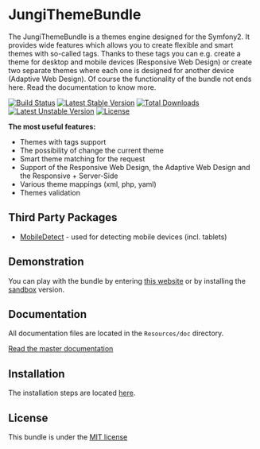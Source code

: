 JungiThemeBundle
================

The JungiThemeBundle is a themes engine designed for the Symfony2. It provides wide features which allows you to create
flexible and smart themes with so-called tags. Thanks to these tags you can e.g. create a theme for desktop and mobile
devices (Responsive Web Design) or create two separate themes where each one is designed for another device (Adaptive Web
Design). Of course the functionality of the bundle not ends here. Read the documentation to know more.

[![Build Status](https://travis-ci.org/piku235/JungiThemeBundle.svg?branch=master)](https://travis-ci.org/piku235/JungiThemeBundle)
[![Latest Stable Version](https://poser.pugx.org/jungi/theme-bundle/v/stable)](https://packagist.org/packages/jungi/theme-bundle) 
[![Total Downloads](https://poser.pugx.org/jungi/theme-bundle/downloads)](https://packagist.org/packages/jungi/theme-bundle) [![Latest Unstable Version](https://poser.pugx.org/jungi/theme-bundle/v/unstable)](https://packagist.org/packages/jungi/theme-bundle) 
[![License](https://poser.pugx.org/jungi/theme-bundle/license)](https://packagist.org/packages/jungi/theme-bundle)

**The most useful features:**

* Themes with tags support
* The possibility of change the current theme
* Smart theme matching for the request
* Support of the Responsive Web Design, the Adaptive Web Design and the Responsive + Server-Side
* Various theme mappings (xml, php, yaml)
* Themes validation

Third Party Packages
--------------------

* [MobileDetect](https://github.com/serbanghita/Mobile-Detect) - used for detecting mobile devices (incl. tablets)

Demonstration
-------------

You can play with the bundle by entering [this website](http://jungitheme.gsroka.com/) or by installing the [sandbox](https://github.com/piku235/JungiThemeBundleSandbox) version.

Documentation
-------------

All documentation files are located in the `Resources/doc` directory.

[Read the master documentation](https://github.com/piku235/JungiThemeBundle/tree/master/Resources/doc/index.md)

Installation
------------

The installation steps are located [here](https://github.com/piku235/JungiThemeBundle/tree/master/Resources/doc/installation.md).

License
-------

This bundle is under the [MIT license](https://github.com/piku235/JungiThemeBundle/blob/master/Resources/meta/LICENSE)

